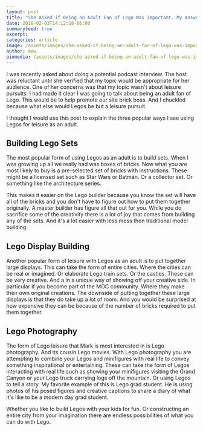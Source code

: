 ```yaml
---
layout: post
title: "She Asked if Being an Adult Fan of Lego Was Important. My Answer Surprised Her"
date: 2018-02-03T14:12:18-06:00
summaryfeed: true
excerpt:  
categories: article
image: /assets/images/she-asked-if-being-an-adult-fan-of-lego-was-important-my-answer-surprised-her.jpg
author: mew
pinmedia: /assets/images/she-asked-if-being-an-adult-fan-of-lego-was-important-my-answer-surprised-her-pinterest.jpg
---
```


I was recently asked about doing a potential podcast interview. The host was reluctant until she verified that my topic would be appropriate for her audience. One of her concerns was that my topic wasn't about leisure pursuits. I had made it clear I was going to talk about being an adult fan of Lego. This would be to help promote our site brick boss. And I chuckled because what else would Legos be but a leisure pursuit.

I thought I would use this post to explain the three popular ways I see using Legos for leisure as an adult.

<h2>Building Lego Sets</h2>

The most popular form of using Legos as an adult is to build sets. When I was growing up all we really had was boxes of bricks. Now what you are most likely to buy is a pre-selected set of bricks with instructions. These might be a licensed set such as Star Wars or Batman. Or a collector set. Or something like the architecture series.

This makes it easier on the Lego builder because you know the set will have all of the bricks and you don't have to figure out how to put them together originally. A master builder has figure all that out for you. While you do sacrifice some of the creativity there is a lot of joy that comes from building any of the sets. And it's a lot easier with less mess then traditional model building.

<h2>Lego Display Building</h2>

Another popular form of leisure with Legos as an adult is to put together large displays. This can take the form of entire cities. Where the cities can be real or imagined. Or elaborate Lego train sets. Or the castles. These can be very creative. And a in a unique way of showing off your creative side. In particular if you become part of the MOC community. Where they make their own original creations. The downside of putting together these large displays is that they do take up a lot of room. And you would be surprised at how expensive they can be because of the number of bricks required to put them together.

<h2>Lego Photography</h2>

The form of Lego leisure that Mark is most interested in is Lego photography. And its cousin Lego movies. With Lego photography you are attempting to combine your Legos and minifigures with real life to convey something inspirational or entertaining. These can take the form of Legos interacting with real life such as showing your minifigures visiting the Grand Canyon or your Lego truck carrying logs off the mountain. Or using Legos to tell a story. My favorite example of this is Lego grad student. He is using photos of his posed figures and creative captions to share a diary of what it's like to be a modern day grad student.

Whether you like to build Legos with your kids for fun. Or constructing an entire city from your imagination there are endless possibilities of what you can do with Lego.
